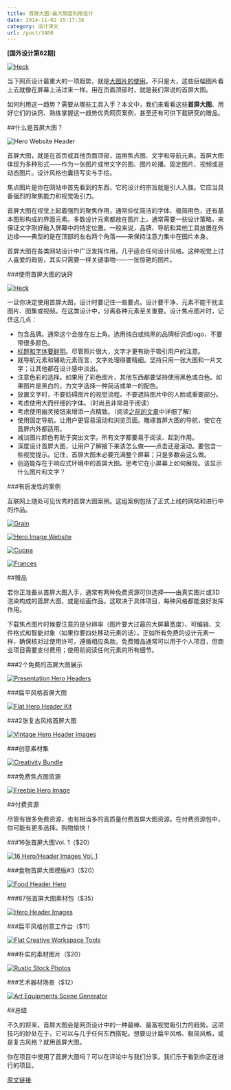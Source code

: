 ```yaml
---
title: 首屏大图:最大限度利用设计
date: 2014-11-02 15:17:38
category: 设计译文
url: /post/3400
---
```


**[国外设计第62期]**

[![Heck](http://designmodo.com/wp-content/uploads/2014/10/heck.jpg "Make the Most of Your Design with a Hero Header")](http://heckhouse.com/)

当下网页设计最重大的一项趋势，就是[大图片的使用](http://designmodo.com/designing-big-layouts/)。不只是大，这些巨幅图片看上去就像在屏幕上活过来一样。用在页面顶部时，就是我们常说的首屏大图。

如何利用这一趋势？需要从哪些工具入手？本文中，我们来看看这些**首屏大图**、用好它们的诀窍、熟练掌握这一趋势优秀网页案例，甚至还有可供下载研究的赠品。

##什么是首屏大图？

![Hero Website Header](http://designmodo.com/wp-content/uploads/2014/10/hero-header-image.jpg "Make the Most of Your Design with a Hero Header")

首屏大图，就是在首页或其他页面顶部，运用焦点图、文字和导航元素。首屏大图体现为多种形式——作为一张图片或带文字的图、图片轮播、固定图片、视频或是动态图片。设计风格也囊括写实与手绘。

焦点图片是你在网站中首先看到的东西，它的设计的宗旨就是引人入胜。它应当具备强烈的聚焦能力和视觉吸引力。

首屏大图在视觉上起着强烈的聚焦作用，通常仰仗简洁的字体、极简用色，还有基本图形构成的界面元素。多数设计元素都放在图片上，通常需要一些设计策略，来保证文字刚好融入屏幕中的特定位置。一般来说，品牌、导航和其他工具放置在外边缘——典型的是在顶部的左右两个角落——来保持注意力集中在图片本身。

首屏大图在各类网站设计中广泛发挥作用，几乎适合任何设计风格。这种视觉上讨人喜爱的趋势，其实只需要一样关键事物——一张惊艳的图片。

###使用首屏大图的诀窍

[![Heck](http://designmodo.com/wp-content/uploads/2014/10/heck.jpg "Make the Most of Your Design with a Hero Header")](http://heckhouse.com/)

一旦你决定使用首屏大图，设计时要记住一些要点。设计要干净，元素不能干扰主图片、图集或视频。在这类设计中，分离各种元素至关重要。设计焦点图片时，记住这几点：

* 包含品牌。通常这个会放在左上角。选用纯白或纯黑的品牌标识或logo，不要带很多颜色。
* [标题和字体要鲜明](http://designmodo.com/bold-type-website-design/)。尽管照片很大，文字才更有助于吸引用户的注意。
* 就导航元素和辅助元素而言，文字处理得要精细。坚持只用一张大图和一片文字；让其他都在设计感中淡出。
* 注意色彩的选择。如果用了彩色图片，其他东西都要坚持使用黑色或白色。如果图片是黑白的，为文字选择一种简洁或单一的配色。
* 放置文字时，不要妨碍图片的视觉流程。不要遮挡图片中的人脸或重要部分。
* 考虑使用大而纤细的字体。（时尚且非常易于阅读）
* 考虑使用幽灵按钮来增添一点精致。（阅读[之前的文章](http://designmodo.com/ghost-buttons/)中详细了解）
* 使用固定导航。让用户更容易滚动和浏览页面。雕琢首屏大图的导航，使它在首屏内外都适用。
* 减淡图片颜色有助于突出文字。所有文字都要易于阅读、起到作用。
* 深度设计首屏大图，让用户了解接下来该怎么做——点击还是滚动。要包含一些视觉提示。记住，首屏大图未必要充满整个屏幕；只是多数会这么做。
* 创造能存在于响应式环境中的首屏大图。思考它在小屏幕上如何展现。该显示什么图片和文字？

###有启发性的案例

互联网上随处可见优秀的首屏大图案例。这组案例包括了正式上线的网站和进行中的作品。

[![Grain](http://designmodo.com/wp-content/uploads/2014/10/grain.jpg "Make the Most of Your Design with a Hero Header")](http://grainandmortar.com/)

[![Hero Image Website](http://designmodo.com/wp-content/uploads/2014/10/hero-image-website.jpg "Make the Most of Your Design with a Hero Header")](https://www.behance.net/gallery/15272405/Fontscom-Hero-Image)

[![Cuppa](http://designmodo.com/wp-content/uploads/2014/10/cuppa.jpg "Make the Most of Your Design with a Hero Header")](http://wearecuppa.com/)

[![Frances](http://designmodo.com/wp-content/uploads/2014/10/frances.jpg "Make the Most of Your Design with a Hero Header")](http://francesvintage.com/)

##赠品

若你正准备从首屏大图入手，通常有两种免费资源可供选择——由真实图片或3D渲染构成的首屏大图，或是绘画作品。这取决于具体项目，每种风格都能良好发挥作用。

下载焦点图片时候要注意的是分辨率（图片要大过最的大屏幕宽度）、可编辑、文件格式和智能对象（如果你要四处移动元素的话）。正如所有免费的设计元素一样，确保核对过使用许可，遵循相应条款。免费赠品通常可以用于个人项目，但商业项目需要支付费用；使用前阅读任何元素的所有细节。

###2个免费的首屏大图展示

[![Presentation Hero Headers ](http://designmodo.com/wp-content/uploads/2014/10/free1.jpg "Make the Most of Your Design with a Hero Header")](http://graphicburger.com/2-heroheader-presentation-images/)

###扁平风格首屏大图

[![Flat Hero Header Kit](http://designmodo.com/wp-content/uploads/2014/10/free2.jpg "Make the Most of Your Design with a Hero Header")](http://medialoot.com/item/flat-designer-essentials-illustration)

###2张复古风格首屏大图

[![Vintage Hero Header Images](http://designmodo.com/wp-content/uploads/2014/10/free3.jpg "Make the Most of Your Design with a Hero Header")](http://pixelbuddha.net/freebie/hero-images)

###创意素材集

[![Creativity Bundle](http://designmodo.com/wp-content/uploads/2014/10/free5.jpg "Make the Most of Your Design with a Hero Header")](https://dribbble.com/shots/1752143-Freebie-Weekend-The-Creativity-Bundle)

###免费焦点图资源

[![Freebie Hero Image](http://designmodo.com/wp-content/uploads/2014/10/free6.jpg "Make the Most of Your Design with a Hero Header")](https://dribbble.com/shots/1669946-Freebie-Hero-Image)

##付费资源

尽管有很多免费资源，也有相当多的高质量付费首屏大图资源。在付费资源包中，你可能有更多选择。购物愉快！

###16张首屏大图Vol. 1（$20）

[![16 Hero/Header Images Vol. 1 ](http://designmodo.com/wp-content/uploads/2014/10/cm-hero.jpg "Make the Most of Your Design with a Hero Header")](http://crtv.mk/jnRE)

###食物首屏大图模版#3（$20）

[![Food Header Hero](http://designmodo.com/wp-content/uploads/2014/10/food-hero.jpg "Make the Most of Your Design with a Hero Header")](http://psdfest.com/product/food-hero-image-mock-up-set-3)

###87张首屏大图素材包（$35）

[![Hero Header Images](http://designmodo.com/wp-content/uploads/2014/10/mega-hero.jpg "Make the Most of Your Design with a Hero Header")](http://crtv.mk/tmO5)

###扁平风格创意工作台（$11）

[![Flat Creative Workspace Tools](http://designmodo.com/wp-content/uploads/2014/10/Flat-Creative-Workspace-Tools.jpg "Make the Most of Your Design with a Hero Header")](http://crtv.mk/cmqB)

###朴实的素材图片（$20）

[![Rustic Stock Photos](http://designmodo.com/wp-content/uploads/2014/10/rustic-hero.jpg "Make the Most of Your Design with a Hero Header")](http://crtv.mk/qmTv)

###艺术器材场景（$12）

[![Art Equipments Scene Generator](http://designmodo.com/wp-content/uploads/2014/10/art-hero.jpg "Make the Most of Your Design with a Hero Header")](https://www.behance.net/gallery/19908073/Art-Equipments-Scene-Generator)

##总结

不久的将来，首屏大图会是网页设计中的一种最棒、最富视觉吸引力的趋势。这项技巧的妙处在于，它可以与几乎任何东西搭配。想要设计扁平风格、极简风格，或是复古风格？就用首屏大图。

你在项目中使用了首屏大图吗？可以在评论中与我们分享。我们乐于看到你正在进行的项目。

[原文链接](http://designmodo.com/hero-headers/)